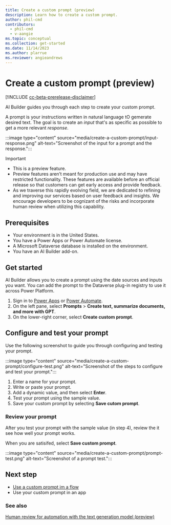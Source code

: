 ```yaml
---
title: Create a custom prompt (preview)
description: Learn how to create a custom prompt.
author: phil-cmd
contributors:
  - phil-cmd
  - v-aangie
ms.topic: conceptual
ms.collection: get-started
ms.date: 11/14/2023
ms.author: plarrue
ms.reviewer: angieandrews
---
```


# Create a custom prompt (preview)

[!INCLUDE [cc-beta-prerelease-disclaimer](./includes/cc-beta-prerelease-disclaimer.md)]

AI Builder guides you through each step to create your custom prompt.

A prompt is your instructions written in natural language tO gemerate desired text. The goal is to create an *input* that's as specific as possible to get a more relevant *response*.

:::image type="content" source="media/create-a-custom-prompt/input-response.png" alt-text="Screenshot of the input for a prompt and the response."::: 

> [!IMPORTANT]
> - This is a preview feature.
> - Preview features aren’t meant for production use and may have restricted functionality. These features are available before an official release so that customers can get early access and provide feedback.
> - As we traverse this rapidly evolving field, we are dedicated to refining and improving our services based on user feedback and insights. We encourage developers to be cognizant of the risks and incorporate human review when utilizing this capability.

## Prerequisites

- Your environment is in the United States.
- You have a Power Apps or Power Automate license.
- A Microsoft Dataverse database is installed on the environment.
- You have an AI Builder add-on.

## Get started

AI Builder allows you to create a prompt using the date sources and inputs you want. You can add the prompt to the Dataverse plug-in registry to use it across Power Platform.

1. Sign in to [Power Apps](https://make.powerapps.com) or [Power Automate](https://flow.microsoft.com).
1. On the left pane, select **Prompts** > **Create text, summarize documents, and more with GPT**.
1. On the lower-right corner, select **Create custom prompt**.

## Configure and test your prompt

Use the following screenshot to guide you through configuring and testing your prompt.

:::image type="content" source="media/create-a-custom-prompt/configure-test.png" alt-text="Screenshot of the steps to configure and test your prompt."::: 

1. Enter a name for your prompt.
1. Write or paste your prompt.
1. Add a dynamic value, and then select **Enter**.  
1. Test your prompt using the sample value.
1. Save your custom prompt by selecting **Save cutom prompt**.

### Review your prompt

After you test your prompt with the sample value (in step 4), review the it see how well your prompt works.

When you are satisifed, select **Save custom prompt**.

:::image type="content" source="media/create-a-custom-prompt/prompt-test.png" alt-text="Screenshot of a prompt test.":::

## Next step

- [Use a custom prompt im a flow](use-a-custom-prompt.md)
- Use your custom prompt in an app <!--add Philippe's content-->
### See also

[Human review for automation with the text generation model (preview)](azure-openai-human-review.md)